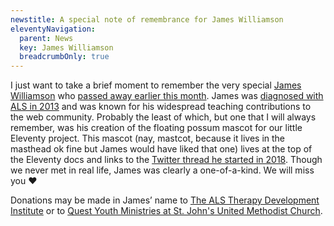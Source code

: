 ```yaml
---
newstitle: A special note of remembrance for James Williamson
eleventyNavigation:
  parent: News
  key: James Williamson
  breadcrumbOnly: true
---
```

I just want to take a brief moment to remember the very special [James Williamson](https://twitter.com/jameswillweb/) who [passed away earlier this month](https://twitter.com/justinseeley/status/1201964060658585600). James was [diagnosed with ALS in 2013](http://simpleprimate.com/blog/long-goodbye) and was known for his widespread teaching contributions to the web community. Probably the least of which, but one that I will always remember, was his creation of the floating possum mascot for our little Eleventy project. This mascot (nay, mastcot, because it lives in the masthead ok fine but James would have liked that one) lives at the top of the Eleventy docs and links to the [Twitter thread he started in 2018](https://twitter.com/jameswillweb/status/999052022497316865). Though we never met in real life, James was clearly a one-of-a-kind. We will miss you ❤️

Donations may be made in James’ name to [The ALS Therapy Development Institute](https://www.als.net/) or to [Quest Youth Ministries at St. John's United Methodist Church](http://stjohnsrh.org/).
